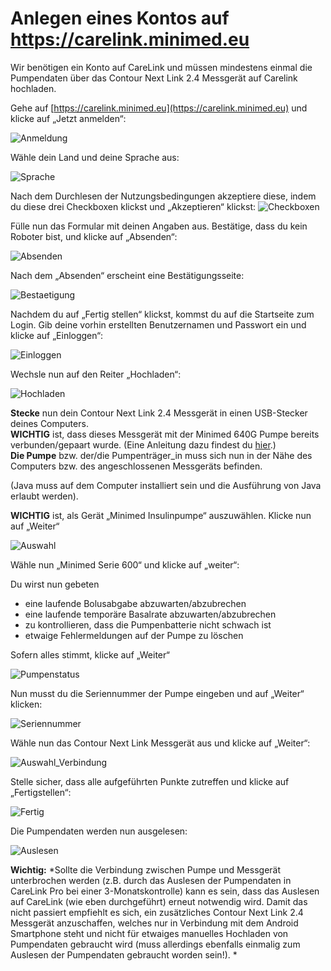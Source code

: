 
# Anlegen eines Kontos auf https://carelink.minimed.eu  


Wir benötigen ein Konto auf CareLink und müssen mindestens einmal die Pumpendaten über das Contour Next Link 2.4 Messgerät auf Carelink hochladen. 
 
Gehe auf [https://carelink.minimed.eu](https://carelink.minimed.eu) und klicke auf „Jetzt anmelden“: 

![Anmeldung](../../images/640g/carelink1.jpg)

Wähle dein Land und deine Sprache aus: 

![Sprache](../../images/640g/carelink2.jpg)

Nach dem Durchlesen der Nutzungsbedingungen akzeptiere diese, indem du diese drei Checkboxen klickst und „Akzeptieren“ klickst: 
![Checkboxen](../../images/640g/carelink3.jpg)

Fülle nun das Formular mit deinen Angaben aus. Bestätige, dass du kein Roboter bist, und klicke auf „Absenden“: 

![Absenden](../../images/640g/carelink4.jpg)

Nach dem „Absenden“ erscheint eine Bestätigungsseite: 

![Bestaetigung](../../images/640g/carelink5.jpg)

Nachdem du auf „Fertig stellen“ klickst, kommst du auf die Startseite zum Login. 
Gib deine vorhin erstellten Benutzernamen und Passwort ein und klicke auf „Einloggen“:

![Einloggen](../../images/640g/carelink6.jpg)

Wechsle nun auf den Reiter „Hochladen“: 

![Hochladen](../../images/640g/carelink7.jpg)

**Stecke** nun dein Contour Next Link 2.4 Messgerät in einen USB-Stecker deines Computers.  
**WICHTIG** ist, dass dieses Messgerät mit der Minimed 640G Pumpe bereits verbunden/gepaart wurde. (Eine Anleitung dazu findest du [hier](http://diabetes.ascensia.de/datafiles/pdf/userguides/Contour_NEXT_Link_2_4_User_Guide_de_mgdl.pdf).)  
**Die Pumpe** bzw. der/die Pumpenträger_in muss sich nun in der Nähe des Computers bzw. des angeschlossenen Messgeräts befinden. 
 
(Java muss auf dem Computer installiert sein und die Ausführung von Java erlaubt werden).  

**WICHTIG** ist, als Gerät „Minimed Insulinpumpe“ auszuwählen. Klicke nun auf „Weiter“ 

![Auswahl](../../images/640g/carelink8.jpg)

Wähle nun „Minimed Serie 600“ und klicke auf „weiter“: 

Du wirst nun gebeten 
* eine laufende Bolusabgabe abzuwarten/abzubrechen 
* eine laufende temporäre Basalrate abzuwarten/abzubrechen 
* zu kontrollieren, dass die Pumpenbatterie nicht schwach ist 
* etwaige Fehlermeldungen auf der Pumpe zu löschen 

Sofern alles stimmt, klicke auf „Weiter“

![Pumpenstatus](../../images/640g/carelink10.jpg)

Nun musst du die Seriennummer der Pumpe eingeben und auf „Weiter“ klicken:

![Seriennummer](../../images/640g/carelink11.jpg)

Wähle nun das Contour Next Link Messgerät aus und klicke auf „Weiter“:  

![Auswahl_Verbindung](../../images/640g/carelink12.jpg)

Stelle sicher, dass alle aufgeführten Punkte zutreffen und klicke auf „Fertigstellen“: 

![Fertig](../../images/640g/carelink13.jpg)

Die Pumpendaten werden nun ausgelesen:

![Auslesen](../../images/640g/carelink14.jpg)

**Wichtig:** *Sollte die Verbindung zwischen Pumpe und Messgerät unterbrochen werden (z.B. durch das Auslesen der Pumpendaten in CareLink Pro bei einer 3-Monatskontrolle) kann es sein, dass das Auslesen auf CareLink (wie eben durchgeführt) erneut notwendig wird. Damit das nicht passiert empfiehlt es sich, ein zusätzliches Contour Next Link 2.4 Messgerät anzuschaffen, welches nur in Verbindung mit dem Android Smartphone steht und nicht für etwaiges manuelles Hochladen von Pumpendaten gebraucht wird (muss allerdings ebenfalls einmalig zum Auslesen der Pumpendaten gebraucht worden sein!). *
